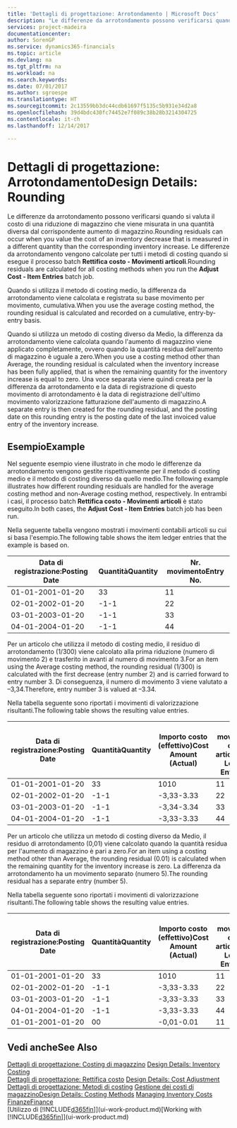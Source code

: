 ```yaml
---
title: 'Dettagli di progettazione: Arrotondamento | Microsoft Docs'
description: "Le differenze da arrotondamento possono verificarsi quando si valuta il costo di una riduzione di magazzino che viene misurata in una quantità diversa dal corrispondente aumento di magazzino. Le differenze da arrotondamento vengono calcolate per tutti i metodi di costing quando si esegue il processo batch **Rettifica costo - Movimenti articoli**."
services: project-madeira
documentationcenter: 
author: SorenGP
ms.service: dynamics365-financials
ms.topic: article
ms.devlang: na
ms.tgt_pltfrm: na
ms.workload: na
ms.search.keywords: 
ms.date: 07/01/2017
ms.author: sgroespe
ms.translationtype: HT
ms.sourcegitcommit: 2c13559bb3dc44cdb61697f5135c5b931e34d2a8
ms.openlocfilehash: 39d4bdc430fc74452e7f089c38b28b3214304725
ms.contentlocale: it-ch
ms.lasthandoff: 12/14/2017

---
```

# <a name="design-details-rounding"></a><span data-ttu-id="ec0ee-104">Dettagli di progettazione: Arrotondamento</span><span class="sxs-lookup"><span data-stu-id="ec0ee-104">Design Details: Rounding</span></span>
<span data-ttu-id="ec0ee-105">Le differenze da arrotondamento possono verificarsi quando si valuta il costo di una riduzione di magazzino che viene misurata in una quantità diversa dal corrispondente aumento di magazzino.</span><span class="sxs-lookup"><span data-stu-id="ec0ee-105">Rounding residuals can occur when you value the cost of an inventory decrease that is measured in a different quantity than the corresponding inventory increase.</span></span> <span data-ttu-id="ec0ee-106">Le differenze da arrotondamento vengono calcolate per tutti i metodi di costing quando si esegue il processo batch **Rettifica costo - Movimenti articoli**.</span><span class="sxs-lookup"><span data-stu-id="ec0ee-106">Rounding residuals are calculated for all costing methods when you run the **Adjust Cost - Item Entries** batch job.</span></span>  

 <span data-ttu-id="ec0ee-107">Quando si utilizza il metodo di costing medio, la differenza da arrotondamento viene calcolata e registrata su base movimento per movimento, cumulativa.</span><span class="sxs-lookup"><span data-stu-id="ec0ee-107">When you use the average costing method, the rounding residual is calculated and recorded on a cumulative, entry-by-entry basis.</span></span>  

 <span data-ttu-id="ec0ee-108">Quando si utilizza un metodo di costing diverso da Medio, la differenza da arrotondamento viene calcolata quando l'aumento di magazzino viene applicato completamente, ovvero quando la quantità residua dell'aumento di magazzino è uguale a zero.</span><span class="sxs-lookup"><span data-stu-id="ec0ee-108">When you use a costing method other than Average, the rounding residual is calculated when the inventory increase has been fully applied, that is when the remaining quantity for the inventory increase is equal to zero.</span></span> <span data-ttu-id="ec0ee-109">Una voce separata viene quindi creata per la differenza da arrotondamento e la data di registrazione di questo movimento di arrotondamento è la data di registrazione dell'ultimo movimento valorizzazione fatturazione dell'aumento di magazzino.</span><span class="sxs-lookup"><span data-stu-id="ec0ee-109">A separate entry is then created for the rounding residual, and the posting date on this rounding entry is the posting date of the last invoiced value entry of the inventory increase.</span></span>  

## <a name="example"></a><span data-ttu-id="ec0ee-110">Esempio</span><span class="sxs-lookup"><span data-stu-id="ec0ee-110">Example</span></span>  
 <span data-ttu-id="ec0ee-111">Nel seguente esempio viene illustrato in che modo le differenze da arrotondamento vengono gestite rispettivamente per il metodo di costing medio e il metodo di costing diverso da quello medio.</span><span class="sxs-lookup"><span data-stu-id="ec0ee-111">The following example illustrates how different rounding residuals are handled for the average costing method and non-Average costing method, respectively.</span></span> <span data-ttu-id="ec0ee-112">In entrambi i casi, il processo batch **Rettifica costo - Movimenti articoli** è stato eseguito.</span><span class="sxs-lookup"><span data-stu-id="ec0ee-112">In both cases, the **Adjust Cost - Item Entries** batch job has been run.</span></span>  

 <span data-ttu-id="ec0ee-113">Nella seguente tabella vengono mostrati i movimenti contabili articoli su cui si basa l'esempio.</span><span class="sxs-lookup"><span data-stu-id="ec0ee-113">The following table shows the item ledger entries that the example is based on.</span></span>  

|<span data-ttu-id="ec0ee-114">Data di registrazione:</span><span class="sxs-lookup"><span data-stu-id="ec0ee-114">Posting Date</span></span>|<span data-ttu-id="ec0ee-115">Quantità</span><span class="sxs-lookup"><span data-stu-id="ec0ee-115">Quantity</span></span>|<span data-ttu-id="ec0ee-116">Nr. movimento</span><span class="sxs-lookup"><span data-stu-id="ec0ee-116">Entry No.</span></span>|  
|------------------|--------------|---------------|  
|<span data-ttu-id="ec0ee-117">01-01-20</span><span class="sxs-lookup"><span data-stu-id="ec0ee-117">01-01-20</span></span>|<span data-ttu-id="ec0ee-118">3</span><span class="sxs-lookup"><span data-stu-id="ec0ee-118">3</span></span>|<span data-ttu-id="ec0ee-119">1</span><span class="sxs-lookup"><span data-stu-id="ec0ee-119">1</span></span>|  
|<span data-ttu-id="ec0ee-120">02-01-20</span><span class="sxs-lookup"><span data-stu-id="ec0ee-120">02-01-20</span></span>|<span data-ttu-id="ec0ee-121">-1</span><span class="sxs-lookup"><span data-stu-id="ec0ee-121">-1</span></span>|<span data-ttu-id="ec0ee-122">2</span><span class="sxs-lookup"><span data-stu-id="ec0ee-122">2</span></span>|  
|<span data-ttu-id="ec0ee-123">03-01-20</span><span class="sxs-lookup"><span data-stu-id="ec0ee-123">03-01-20</span></span>|<span data-ttu-id="ec0ee-124">-1</span><span class="sxs-lookup"><span data-stu-id="ec0ee-124">-1</span></span>|<span data-ttu-id="ec0ee-125">3</span><span class="sxs-lookup"><span data-stu-id="ec0ee-125">3</span></span>|  
|<span data-ttu-id="ec0ee-126">04-01-20</span><span class="sxs-lookup"><span data-stu-id="ec0ee-126">04-01-20</span></span>|<span data-ttu-id="ec0ee-127">-1</span><span class="sxs-lookup"><span data-stu-id="ec0ee-127">-1</span></span>|<span data-ttu-id="ec0ee-128">4</span><span class="sxs-lookup"><span data-stu-id="ec0ee-128">4</span></span>|  

 <span data-ttu-id="ec0ee-129">Per un articolo che utilizza il metodo di costing medio, il residuo di arrotondamento (1/300) viene calcolato alla prima riduzione (numero di movimento 2) e trasferito in avanti al numero di movimento 3.</span><span class="sxs-lookup"><span data-stu-id="ec0ee-129">For an item using the Average costing method, the rounding residual (1/300) is calculated with the first decrease (entry number 2) and is carried forward to entry number 3.</span></span> <span data-ttu-id="ec0ee-130">Di conseguenza, il numero di movimento 3 viene valutato a –3,34.</span><span class="sxs-lookup"><span data-stu-id="ec0ee-130">Therefore, entry number 3 is valued at –3.34.</span></span>  

 <span data-ttu-id="ec0ee-131">Nella tabella seguente sono riportati i movimenti di valorizzazione risultanti.</span><span class="sxs-lookup"><span data-stu-id="ec0ee-131">The following table shows the resulting value entries.</span></span>  

|<span data-ttu-id="ec0ee-132">Data di registrazione:</span><span class="sxs-lookup"><span data-stu-id="ec0ee-132">Posting Date</span></span>|<span data-ttu-id="ec0ee-133">Quantità</span><span class="sxs-lookup"><span data-stu-id="ec0ee-133">Quantity</span></span>|<span data-ttu-id="ec0ee-134">Importo costo (effettivo)</span><span class="sxs-lookup"><span data-stu-id="ec0ee-134">Cost Amount (Actual)</span></span>|<span data-ttu-id="ec0ee-135">Nr. movimento cont. articolo</span><span class="sxs-lookup"><span data-stu-id="ec0ee-135">Item Ledger Entry No.</span></span>|<span data-ttu-id="ec0ee-136">Nr. movimento</span><span class="sxs-lookup"><span data-stu-id="ec0ee-136">Entry No.</span></span>|  
|------------------|--------------|----------------------------|---------------------------|---------------|  
|<span data-ttu-id="ec0ee-137">01-01-20</span><span class="sxs-lookup"><span data-stu-id="ec0ee-137">01-01-20</span></span>|<span data-ttu-id="ec0ee-138">3</span><span class="sxs-lookup"><span data-stu-id="ec0ee-138">3</span></span>|<span data-ttu-id="ec0ee-139">10</span><span class="sxs-lookup"><span data-stu-id="ec0ee-139">10</span></span>|<span data-ttu-id="ec0ee-140">1</span><span class="sxs-lookup"><span data-stu-id="ec0ee-140">1</span></span>|<span data-ttu-id="ec0ee-141">1</span><span class="sxs-lookup"><span data-stu-id="ec0ee-141">1</span></span>|  
|<span data-ttu-id="ec0ee-142">02-01-20</span><span class="sxs-lookup"><span data-stu-id="ec0ee-142">02-01-20</span></span>|<span data-ttu-id="ec0ee-143">-1</span><span class="sxs-lookup"><span data-stu-id="ec0ee-143">-1</span></span>|<span data-ttu-id="ec0ee-144">-3,33</span><span class="sxs-lookup"><span data-stu-id="ec0ee-144">-3.33</span></span>|<span data-ttu-id="ec0ee-145">2</span><span class="sxs-lookup"><span data-stu-id="ec0ee-145">2</span></span>|<span data-ttu-id="ec0ee-146">2</span><span class="sxs-lookup"><span data-stu-id="ec0ee-146">2</span></span>|  
|<span data-ttu-id="ec0ee-147">03-01-20</span><span class="sxs-lookup"><span data-stu-id="ec0ee-147">03-01-20</span></span>|<span data-ttu-id="ec0ee-148">-1</span><span class="sxs-lookup"><span data-stu-id="ec0ee-148">-1</span></span>|<span data-ttu-id="ec0ee-149">-3,34</span><span class="sxs-lookup"><span data-stu-id="ec0ee-149">-3.34</span></span>|<span data-ttu-id="ec0ee-150">3</span><span class="sxs-lookup"><span data-stu-id="ec0ee-150">3</span></span>|<span data-ttu-id="ec0ee-151">3</span><span class="sxs-lookup"><span data-stu-id="ec0ee-151">3</span></span>|  
|<span data-ttu-id="ec0ee-152">04-01-20</span><span class="sxs-lookup"><span data-stu-id="ec0ee-152">04-01-20</span></span>|<span data-ttu-id="ec0ee-153">-1</span><span class="sxs-lookup"><span data-stu-id="ec0ee-153">-1</span></span>|<span data-ttu-id="ec0ee-154">-3,33</span><span class="sxs-lookup"><span data-stu-id="ec0ee-154">-3.33</span></span>|<span data-ttu-id="ec0ee-155">4</span><span class="sxs-lookup"><span data-stu-id="ec0ee-155">4</span></span>|<span data-ttu-id="ec0ee-156">4</span><span class="sxs-lookup"><span data-stu-id="ec0ee-156">4</span></span>|  

 <span data-ttu-id="ec0ee-157">Per un articolo che utilizza un metodo di costing diverso da Medio, il residuo di arrotondamento (0,01) viene calcolato quando la quantità residua per l'aumento di magazzino è pari a zero.</span><span class="sxs-lookup"><span data-stu-id="ec0ee-157">For an item using a costing method other than Average, the rounding residual (0.01) is calculated when the remaining quantity for the inventory increase is zero.</span></span> <span data-ttu-id="ec0ee-158">La differenza da arrotondamento ha un movimento separato (numero 5).</span><span class="sxs-lookup"><span data-stu-id="ec0ee-158">The rounding residual has a separate entry (number 5).</span></span>  

 <span data-ttu-id="ec0ee-159">Nella tabella seguente sono riportati i movimenti di valorizzazione risultanti.</span><span class="sxs-lookup"><span data-stu-id="ec0ee-159">The following table shows the resulting value entries.</span></span>  

|<span data-ttu-id="ec0ee-160">Data di registrazione:</span><span class="sxs-lookup"><span data-stu-id="ec0ee-160">Posting Date</span></span>|<span data-ttu-id="ec0ee-161">Quantità</span><span class="sxs-lookup"><span data-stu-id="ec0ee-161">Quantity</span></span>|<span data-ttu-id="ec0ee-162">Importo costo (effettivo)</span><span class="sxs-lookup"><span data-stu-id="ec0ee-162">Cost Amount (Actual)</span></span>|<span data-ttu-id="ec0ee-163">Nr. movimento cont. articolo</span><span class="sxs-lookup"><span data-stu-id="ec0ee-163">Item Ledger Entry No.</span></span>|<span data-ttu-id="ec0ee-164">Nr. movimento</span><span class="sxs-lookup"><span data-stu-id="ec0ee-164">Entry No.</span></span>|  
|------------------|--------------|----------------------------|---------------------------|---------------|  
|<span data-ttu-id="ec0ee-165">01-01-20</span><span class="sxs-lookup"><span data-stu-id="ec0ee-165">01-01-20</span></span>|<span data-ttu-id="ec0ee-166">3</span><span class="sxs-lookup"><span data-stu-id="ec0ee-166">3</span></span>|<span data-ttu-id="ec0ee-167">10</span><span class="sxs-lookup"><span data-stu-id="ec0ee-167">10</span></span>|<span data-ttu-id="ec0ee-168">1</span><span class="sxs-lookup"><span data-stu-id="ec0ee-168">1</span></span>|<span data-ttu-id="ec0ee-169">1</span><span class="sxs-lookup"><span data-stu-id="ec0ee-169">1</span></span>|  
|<span data-ttu-id="ec0ee-170">02-01-20</span><span class="sxs-lookup"><span data-stu-id="ec0ee-170">02-01-20</span></span>|<span data-ttu-id="ec0ee-171">-1</span><span class="sxs-lookup"><span data-stu-id="ec0ee-171">-1</span></span>|<span data-ttu-id="ec0ee-172">-3,33</span><span class="sxs-lookup"><span data-stu-id="ec0ee-172">-3.33</span></span>|<span data-ttu-id="ec0ee-173">2</span><span class="sxs-lookup"><span data-stu-id="ec0ee-173">2</span></span>|<span data-ttu-id="ec0ee-174">2</span><span class="sxs-lookup"><span data-stu-id="ec0ee-174">2</span></span>|  
|<span data-ttu-id="ec0ee-175">03-01-20</span><span class="sxs-lookup"><span data-stu-id="ec0ee-175">03-01-20</span></span>|<span data-ttu-id="ec0ee-176">-1</span><span class="sxs-lookup"><span data-stu-id="ec0ee-176">-1</span></span>|<span data-ttu-id="ec0ee-177">-3,33</span><span class="sxs-lookup"><span data-stu-id="ec0ee-177">-3.33</span></span>|<span data-ttu-id="ec0ee-178">3</span><span class="sxs-lookup"><span data-stu-id="ec0ee-178">3</span></span>|<span data-ttu-id="ec0ee-179">3</span><span class="sxs-lookup"><span data-stu-id="ec0ee-179">3</span></span>|  
|<span data-ttu-id="ec0ee-180">04-01-20</span><span class="sxs-lookup"><span data-stu-id="ec0ee-180">04-01-20</span></span>|<span data-ttu-id="ec0ee-181">-1</span><span class="sxs-lookup"><span data-stu-id="ec0ee-181">-1</span></span>|<span data-ttu-id="ec0ee-182">-3,33</span><span class="sxs-lookup"><span data-stu-id="ec0ee-182">-3.33</span></span>|<span data-ttu-id="ec0ee-183">4</span><span class="sxs-lookup"><span data-stu-id="ec0ee-183">4</span></span>|<span data-ttu-id="ec0ee-184">4</span><span class="sxs-lookup"><span data-stu-id="ec0ee-184">4</span></span>|  
|<span data-ttu-id="ec0ee-185">01-01-20</span><span class="sxs-lookup"><span data-stu-id="ec0ee-185">01-01-20</span></span>|<span data-ttu-id="ec0ee-186">0</span><span class="sxs-lookup"><span data-stu-id="ec0ee-186">0</span></span>|<span data-ttu-id="ec0ee-187">-0,01</span><span class="sxs-lookup"><span data-stu-id="ec0ee-187">-0.01</span></span>|<span data-ttu-id="ec0ee-188">1</span><span class="sxs-lookup"><span data-stu-id="ec0ee-188">1</span></span>|<span data-ttu-id="ec0ee-189">5</span><span class="sxs-lookup"><span data-stu-id="ec0ee-189">5</span></span>|  

## <a name="see-also"></a><span data-ttu-id="ec0ee-190">Vedi anche</span><span class="sxs-lookup"><span data-stu-id="ec0ee-190">See Also</span></span>  
 <span data-ttu-id="ec0ee-191">[Dettagli di progettazione: Costing di magazzino](design-details-inventory-costing.md) </span><span class="sxs-lookup"><span data-stu-id="ec0ee-191">[Design Details: Inventory Costing](design-details-inventory-costing.md) </span></span>  
 <span data-ttu-id="ec0ee-192">[Dettagli di progettazione: Rettifica costo](design-details-cost-adjustment.md) </span><span class="sxs-lookup"><span data-stu-id="ec0ee-192">[Design Details: Cost Adjustment](design-details-cost-adjustment.md) </span></span>  
 <span data-ttu-id="ec0ee-193">[Dettagli di progettazione: Metodi di costing](design-details-costing-methods.md) [Gestione dei costi di magazzino](finance-manage-inventory-costs.md)</span><span class="sxs-lookup"><span data-stu-id="ec0ee-193">[Design Details: Costing Methods](design-details-costing-methods.md) [Managing Inventory Costs](finance-manage-inventory-costs.md)</span></span>  
 [<span data-ttu-id="ec0ee-194">Finanze</span><span class="sxs-lookup"><span data-stu-id="ec0ee-194">Finance</span></span>](finance.md)  
 <span data-ttu-id="ec0ee-195">[Utilizzo di [!INCLUDE[d365fin](includes/d365fin_md.md)]](ui-work-product.md)</span><span class="sxs-lookup"><span data-stu-id="ec0ee-195">[Working with [!INCLUDE[d365fin](includes/d365fin_md.md)]](ui-work-product.md)</span></span>

